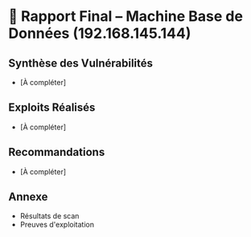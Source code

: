 # 📑 Rapport Final – Machine Base de Données (192.168.145.144)

## Synthèse des Vulnérabilités
- [À compléter]

## Exploits Réalisés
- [À compléter]

## Recommandations
- [À compléter]

## Annexe
- Résultats de scan
- Preuves d'exploitation 